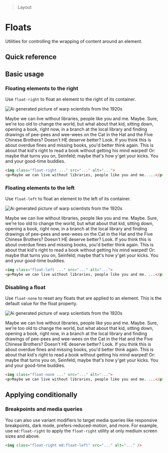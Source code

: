 > Layout

# Floats

Utilities for controlling the wrapping of content around an element.

## Quick reference

<qr-table />

## Basic usage

### Floating elements to the right
Use `float-right` to float an element to the right of its container.

<width-controller>
  <example-container>
    <img class="float-right w-144 ml-16 rounded-16" src="/css/20s-scientists.jpg" alt="Ai generated picture of warp scientists from the 1920s" />
    <p>Maybe we can live without libraries, people like you and me. Maybe. Sure, we're too old to change the world, but what about that kid, sitting down, opening a book, right now, in a branch at the local library and finding drawings of pee-pees and wee-wees on the Cat in the Hat and the Five Chinese Brothers? Doesn't HE deserve better? Look. If you think this is about overdue fines and missing books, you'd better think again. This is about that kid's right to read a book without getting his mind warped! Or: maybe that turns you on, Seinfeld; maybe that's how y'get your kicks. You and your good-time buddies.</p>
  </example-container>
</width-controller>

```html
<img class="float-right ..." src="..." alt="...">
<p>Maybe we can live without libraries, people like you and me. ...</p>
```

### Floating elements to the left
Use `float-left` to float an element to the left of its container.

<width-controller>
  <example-container>
    <img class="float-left w-144 mr-16 rounded-16" src="/css/20s-scientists.jpg" alt="Ai generated picture of warp scientists from the 1920s" />
    <p>Maybe we can live without libraries, people like you and me. Maybe. Sure, we're too old to change the world, but what about that kid, sitting down, opening a book, right now, in a branch at the local library and finding drawings of pee-pees and wee-wees on the Cat in the Hat and the Five Chinese Brothers? Doesn't HE deserve better? Look. If you think this is about overdue fines and missing books, you'd better think again. This is about that kid's right to read a book without getting his mind warped! Or: maybe that turns you on, Seinfeld; maybe that's how y'get your kicks. You and your good-time buddies.</p>
  </example-container>
</width-controller>

```html
<img class="float-left ..." src="..." alt="...">
<p>Maybe we can live without libraries, people like you and me. ...</p>
```

### Disabling a float
Use `float-none` to reset any floats that are applied to an element. This is the default value for the float property.

<width-controller>
  <example-container>
    <img class="float-none w-144 rounded-16" src="/css/20s-scientists.jpg" alt="Ai generated picture of warp scientists from the 1920s" />
    <p>Maybe we can live without libraries, people like you and me. Maybe. Sure, we're too old to change the world, but what about that kid, sitting down, opening a book, right now, in a branch at the local library and finding drawings of pee-pees and wee-wees on the Cat in the Hat and the Five Chinese Brothers? Doesn't HE deserve better? Look. If you think this is about overdue fines and missing books, you'd better think again. This is about that kid's right to read a book without getting his mind warped! Or: maybe that turns you on, Seinfeld; maybe that's how y'get your kicks. You and your good-time buddies.</p>
  </example-container>
</width-controller>

```html
<img class="float-none ..." src="..." alt="...">
<p>Maybe we can live without libraries, people like you and me. ...</p>
```

## Applying conditionally

### Breakpoints and media queries
You can also use variant modifiers to target media queries like responsive breakpoints, dark mode, prefers-reduced-motion, and more. For example, use `md:float-right` to apply the `float-right` utility at only medium screen sizes and above.

```html
<img class="float-right md:float-left" src="..." alt="..." />
```

